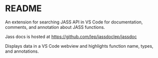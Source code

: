 # README

An extension for searching JASS API in VS Code for documentation, comments, and annotation about JASS functions.

Jass docs is hosted at https://github.com/lep/jassdoclep/jassdoc

Displays data in a VS Code webview and highlights function name, types, and annotations.
